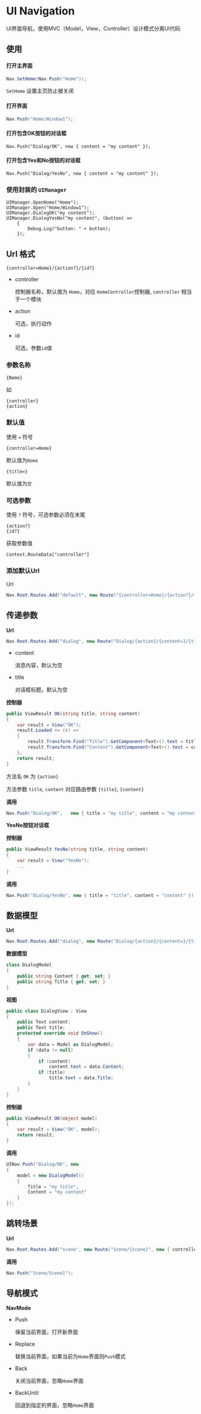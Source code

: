 # UI Navigation

UI界面导航，使用MVC（Model，View，Controller）设计模式分离UI代码



## 使用


#### 打开主界面

```c#
Nav.SetHome(Nav.Push("Home"));
```

`SetHome` 设置主页防止被关闭

#### 打开界面

```c#
Nav.Push("Home/Window1");
```

#### 打开包含OK按钮的对话框

```
Nav.Push("Dialog/OK", new { content = "my content" });
```

#### 打开包含Yes和No按钮的对话框

```
Nav.Push("Dialog/YesNo", new { content = "my content" });
```



### 使用封装的 `UIManager`

```
UIManager.OpenHome("Home");
UIManager.Open("Home/Window1");
UIManager.DialogOK("my content");
UIManager.DialogYesNo("my content", (button) =>
	{
		Debug.Log("button: " + button);
	});
```






## Url 格式


```
{controller=Home}/{action?}/{id?}
```

- controller

  控制器名称，默认值为 `Home`，对应 `HomeController`控制器, `controller` 相当于一个模块

- action

  可选，执行动作

- id

  可选，参数`id`值




### 参数名称

```
{Name}
```

如

```
{controller}
{action}
```

### 默认值

使用 `=` 符号

```
{controller=Home}
```

默认值为`Home`

```
{title=}
```

默认值为`空`

### 可选参数

使用 `?` 符号，可选参数必须在末尾

```
{action?}
{id?}
```

获取参数值

```
Context.RouteData["controller"]
```



### 添加默认Url

Url

```c#
Nav.Root.Routes.Add("default", new Route("{controller=Home}/{action?}/{id?}", new NavRouteHandler()));
```






## 传递参数

**Url**

```c#
Nav.Root.Routes.Add("dialog", new Route("Dialog/{action}/{content=}/{title=}", new { controller = "Dialog" }, new NavRouteHandler()));
```

- content

  消息内容，默认为空

- title

  对话框标题，默认为空

**控制器**

```c#
public ViewResult OK(string title, string content)
{
	var result = View("OK");
    result.Loaded += (r) =>
    {
        result.Transform.Find("Title").GetComponent<Text>().text = title;
        result.Transform.Find("Content").GetComponent<Text>().text = content;
    };
    return result;
}
```
方法名 `OK` 为 `{action}`

方法参数 `title`, `content` 对应路由参数 `{title}`, `{content}`

**调用**

```c#
Nav.Push("Dialog/OK",	new	{ title = "my title", content = "my content"  });
```

**YesNo按钮对话框**

**控制器**

```c#
public ViewResult YesNo(string title, string content)
{
	var result = View("YesNo");
	...
}
```

**调用**

```c#
Nav.Push("Dialog/YesNo", new { title = "title", content = "content" });
```





## 数据模型

**Url**

```c#
Nav.Root.Routes.Add("dialog", new Route("Dialog/{action}/{content=}/{title=}", new { controller = "Dialog" }, new NavRouteHandler()));
```

**数据模型**

```c#
class DialogModel
{
    public string Content { get; set; }
    public string Title { get; set; }
}
```

**视图**

```c#
public class DialogView : View
{
    public Text content;
    public Text title;
    protected override void OnShow()
    {
        var data = Model as DialogModel;
        if (data != null)
        {
            if (content)
                content.text = data.Content;
            if (title)
                title.text = data.Title;
        }
    }
}
```

**控制器**

```c#
public ViewResult OK(object model)
{
    var result = View("OK", model);
    return result;
}
```

**调用**

```c#
UINav.Push("Dialog/OK", new
{
    model = new DialogModel()
    {
        Title = "my title",
        Content = "my content"
    }
});
```







## 跳转场景

**Url**

```c#
Nav.Root.Routes.Add("scene", new Route("Scene/{scene}", new { controller = "Scene" }, new NavRouteHandler()));
```

**调用**

```c#
Nav.Push("Scene/Scene1");
```





## 导航模式

**NavMode**

- Push

  保留当前界面，打开新界面

- Replace

  替换当前界面，如果当前为`Home`界面则`Push`模式

- Back

  关闭当前界面，忽略`Home`界面

- BackUntil

  回退到指定的界面，忽略`Home`界面

